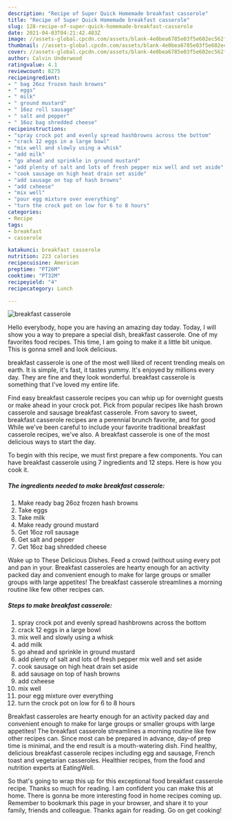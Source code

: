 ```yaml
---
description: "Recipe of Super Quick Homemade breakfast casserole"
title: "Recipe of Super Quick Homemade breakfast casserole"
slug: 128-recipe-of-super-quick-homemade-breakfast-casserole
date: 2021-04-03T04:21:42.483Z
image: //assets-global.cpcdn.com/assets/blank-4e0bea6785e03f5e602ec562f230caae08da540cada707380b4fe1bbebba43da.png
thumbnail: //assets-global.cpcdn.com/assets/blank-4e0bea6785e03f5e602ec562f230caae08da540cada707380b4fe1bbebba43da.png
cover: //assets-global.cpcdn.com/assets/blank-4e0bea6785e03f5e602ec562f230caae08da540cada707380b4fe1bbebba43da.png
author: Calvin Underwood
ratingvalue: 4.1
reviewcount: 8275
recipeingredient:
- " bag 26oz frozen hash browns"
- " eggs"
- " milk"
- " ground mustard"
- " 16oz roll sausage"
- " salt and pepper"
- " 16oz bag shredded cheese"
recipeinstructions:
- "spray crock pot and evenly spread hashbrowns across the bottom"
- "crack 12 eggs in a large bowl"
- "mix well and slowly using a whisk"
- "add milk"
- "go ahead and sprinkle in ground mustard"
- "add plenty of salt and lots of fresh pepper mix well and set aside"
- "cook sausage on high heat drain set aside"
- "add sausage on top of hash browns"
- "add cxheese"
- "mix well"
- "pour egg mixture over everything"
- "turn the crock pot on low for 6 to 8 hours"
categories:
- Recipe
tags:
- breakfast
- casserole

katakunci: breakfast casserole 
nutrition: 223 calories
recipecuisine: American
preptime: "PT26M"
cooktime: "PT32M"
recipeyield: "4"
recipecategory: Lunch

---
```



![breakfast casserole](//assets-global.cpcdn.com/assets/blank-4e0bea6785e03f5e602ec562f230caae08da540cada707380b4fe1bbebba43da.png)

Hello everybody, hope you are having an amazing day today. Today, I will show you a way to prepare a special dish, breakfast casserole. One of my favorites food recipes. This time, I am going to make it a little bit unique. This is gonna smell and look delicious.

breakfast casserole is one of the most well liked of recent trending meals on earth. It is simple, it's fast, it tastes yummy. It's enjoyed by millions every day. They are fine and they look wonderful. breakfast casserole is something that I've loved my entire life.

Find easy breakfast casserole recipes you can whip up for overnight guests or make ahead in your crock pot. Pick from popular recipes like hash brown casserole and sausage breakfast casserole. From savory to sweet, breakfast casserole recipes are a perennial brunch favorite, and for good While we&#39;ve been careful to include your favorite traditional breakfast casserole recipes, we&#39;ve also. A breakfast casserole is one of the most delicious ways to start the day.


To begin with this recipe, we must first prepare a few components. You can have breakfast casserole using 7 ingredients and 12 steps. Here is how you cook it.

<!--inarticleads1-->

##### The ingredients needed to make breakfast casserole:

1. Make ready  bag 26oz frozen hash browns
1. Take  eggs
1. Take  milk
1. Make ready  ground mustard
1. Get  16oz roll sausage
1. Get  salt and pepper
1. Get  16oz bag shredded cheese


Wake up to These Delicious Dishes. Feed a crowd (without using every pot and pan in your. Breakfast casseroles are hearty enough for an activity packed day and convenient enough to make for large groups or smaller groups with large appetites! The breakfast casserole streamlines a morning routine like few other recipes can. 

<!--inarticleads2-->

##### Steps to make breakfast casserole:

1. spray crock pot and evenly spread hashbrowns across the bottom
1. crack 12 eggs in a large bowl
1. mix well and slowly using a whisk
1. add milk
1. go ahead and sprinkle in ground mustard
1. add plenty of salt and lots of fresh pepper mix well and set aside
1. cook sausage on high heat drain set aside
1. add sausage on top of hash browns
1. add cxheese
1. mix well
1. pour egg mixture over everything
1. turn the crock pot on low for 6 to 8 hours


Breakfast casseroles are hearty enough for an activity packed day and convenient enough to make for large groups or smaller groups with large appetites! The breakfast casserole streamlines a morning routine like few other recipes can. Since most can be prepared in advance, day-of prep time is minimal, and the end result is a mouth-watering dish. Find healthy, delicious breakfast casserole recipes including egg and sausage, French toast and vegetarian casseroles. Healthier recipes, from the food and nutrition experts at EatingWell. 

So that's going to wrap this up for this exceptional food breakfast casserole recipe. Thanks so much for reading. I am confident you can make this at home. There is gonna be more interesting food in home recipes coming up. Remember to bookmark this page in your browser, and share it to your family, friends and colleague. Thanks again for reading. Go on get cooking!
